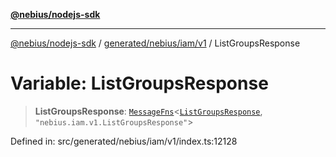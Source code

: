 [**@nebius/nodejs-sdk**](../../../../../README.md)

***

[@nebius/nodejs-sdk](../../../../../README.md) / [generated/nebius/iam/v1](../README.md) / ListGroupsResponse

# Variable: ListGroupsResponse

> **ListGroupsResponse**: [`MessageFns`](../../../../../runtime/protos/core/interfaces/MessageFns.md)\<[`ListGroupsResponse`](../interfaces/ListGroupsResponse.md), `"nebius.iam.v1.ListGroupsResponse"`\>

Defined in: src/generated/nebius/iam/v1/index.ts:12128
